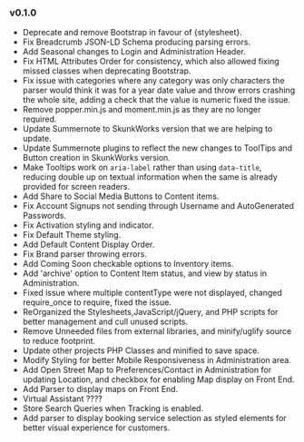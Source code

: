 ### v0.1.0
- Deprecate and remove Bootstrap in favour of {stylesheet}.
- Fix Breadcrumb JSON-LD Schema producing parsing errors.
- Add Seasonal changes to Login and Administration Header.
- Fix HTML Attributes Order for consistency, which also allowed fixing missed classes when deprecating Bootstrap.
- Fix issue with categories where any category was only characters the parser would think it was for a year date value and throw errors crashing the whole site, adding a check that the value is numeric fixed the issue.
- Remove popper.min.js and moment.min.js as they are no longer required.
- Update Summernote to SkunkWorks version that we are helping to update.
- Update Summernote plugins to reflect the new changes to ToolTips and Button creation in SkunkWorks version.
- Make Tooltips work on `aria-label` rather than using `data-title`, reducing double up on textual information when the same is already provided for screen readers.
- Add Share to Social Media Buttons to Content items.
- Fix Account Signups not sending through Username and AutoGenerated Passwords.
- Fix Activation styling and indicator.
- Fix Default Theme styling.
- Add Default Content Display Order.
- Fix Brand parser throwing errors.
- Add Coming Soon checkable options to Inventory items.
- Add 'archive' option to Content Item status, and view by status in Administration.
- Fixed issue where multiple contentType were not displayed, changed require_once to require, fixed the issue.
- ReOrganized the Stylesheets,JavaScript/jQuery, and PHP scripts for better management and cull unused scripts.
- Remove Unneeded files from external libraries, and minify/uglify source to reduce footprint.
- Update other projects PHP Classes and minified to save space.
- Modify Styling for better Mobile Responsiveness in Administration area.
- Add Open Street Map to Preferences/Contact in Administration for updating Location, and checkbox for enabling Map display on Front End.
- Add Parser to display maps on Front End.
- Virtual Assistant ????
- Store Search Queries when Tracking is enabled.
- Add parser to display booking service selection as styled elements for better visual experience for customers.
